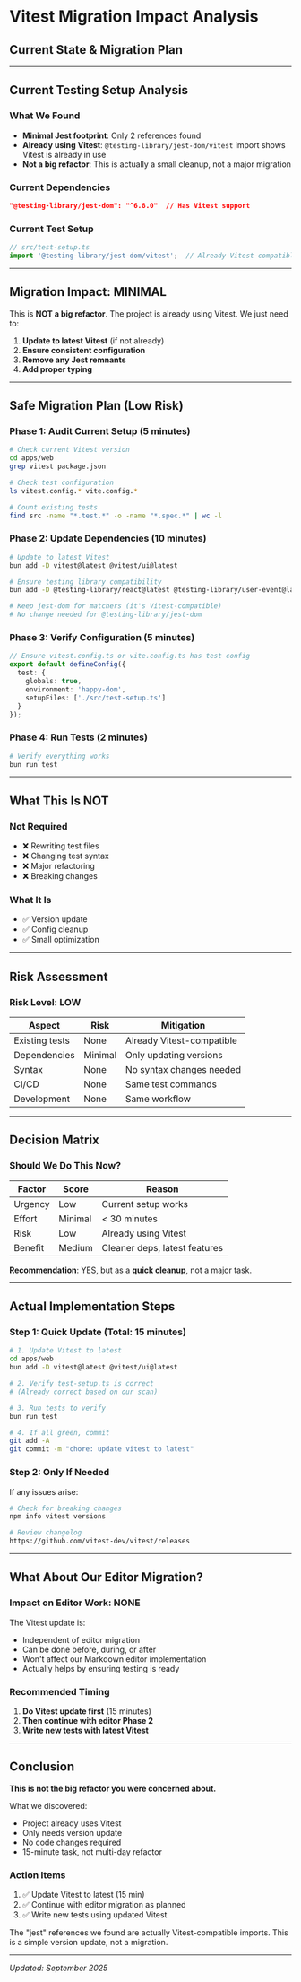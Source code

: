 # Vitest Migration Impact Analysis

## Current State & Migration Plan

---

## Current Testing Setup Analysis

### What We Found

- **Minimal Jest footprint**: Only 2 references found
- **Already using Vitest**: `@testing-library/jest-dom/vitest` import shows Vitest is already in use
- **Not a big refactor**: This is actually a small cleanup, not a major migration

### Current Dependencies

```json
"@testing-library/jest-dom": "^6.8.0"  // Has Vitest support
```

### Current Test Setup

```typescript
// src/test-setup.ts
import '@testing-library/jest-dom/vitest';  // Already Vitest-compatible
```

---

## Migration Impact: MINIMAL

This is **NOT a big refactor**. The project is already using Vitest. We just need to:

1. **Update to latest Vitest** (if not already)
2. **Ensure consistent configuration**
3. **Remove any Jest remnants**
4. **Add proper typing**

---

## Safe Migration Plan (Low Risk)

### Phase 1: Audit Current Setup (5 minutes)

```bash
# Check current Vitest version
cd apps/web
grep vitest package.json

# Check test configuration
ls vitest.config.* vite.config.*

# Count existing tests
find src -name "*.test.*" -o -name "*.spec.*" | wc -l
```

### Phase 2: Update Dependencies (10 minutes)

```bash
# Update to latest Vitest
bun add -D vitest@latest @vitest/ui@latest

# Ensure testing library compatibility
bun add -D @testing-library/react@latest @testing-library/user-event@latest

# Keep jest-dom for matchers (it's Vitest-compatible)
# No change needed for @testing-library/jest-dom
```

### Phase 3: Verify Configuration (5 minutes)

```typescript
// Ensure vitest.config.ts or vite.config.ts has test config
export default defineConfig({
  test: {
    globals: true,
    environment: 'happy-dom',
    setupFiles: ['./src/test-setup.ts']
  }
});
```

### Phase 4: Run Tests (2 minutes)

```bash
# Verify everything works
bun run test
```

---

## What This Is NOT

### Not Required

- ❌ Rewriting test files
- ❌ Changing test syntax
- ❌ Major refactoring
- ❌ Breaking changes

### What It Is

- ✅ Version update
- ✅ Config cleanup
- ✅ Small optimization

---

## Risk Assessment

### Risk Level: **LOW**

| Aspect | Risk | Mitigation |
|--------|------|------------|
| Existing tests | None | Already Vitest-compatible |
| Dependencies | Minimal | Only updating versions |
| Syntax | None | No syntax changes needed |
| CI/CD | None | Same test commands |
| Development | None | Same workflow |

---

## Decision Matrix

### Should We Do This Now?

| Factor | Score | Reason |
|--------|-------|---------|
| Urgency | Low | Current setup works |
| Effort | Minimal | < 30 minutes |
| Risk | Low | Already using Vitest |
| Benefit | Medium | Cleaner deps, latest features |

**Recommendation**: YES, but as a **quick cleanup**, not a major task.

---

## Actual Implementation Steps

### Step 1: Quick Update (Total: 15 minutes)

```bash
# 1. Update Vitest to latest
cd apps/web
bun add -D vitest@latest @vitest/ui@latest

# 2. Verify test-setup.ts is correct
# (Already correct based on our scan)

# 3. Run tests to verify
bun run test

# 4. If all green, commit
git add -A
git commit -m "chore: update vitest to latest"
```

### Step 2: Only If Needed

If any issues arise:
```bash
# Check for breaking changes
npm info vitest versions

# Review changelog
https://github.com/vitest-dev/vitest/releases
```

---

## What About Our Editor Migration?

### Impact on Editor Work: **NONE**

The Vitest update is:
- Independent of editor migration
- Can be done before, during, or after
- Won't affect our Markdown editor implementation
- Actually helps by ensuring testing is ready

### Recommended Timing

1. **Do Vitest update first** (15 minutes)
2. **Then continue with editor Phase 2**
3. **Write new tests with latest Vitest**

---

## Conclusion

**This is not the big refactor you were concerned about.**

What we discovered:
- Project already uses Vitest
- Only needs version update
- No code changes required
- 15-minute task, not multi-day refactor

### Action Items

1. ✅ Update Vitest to latest (15 min)
2. ✅ Continue with editor migration as planned
3. ✅ Write new tests using updated Vitest

The "jest" references we found are actually Vitest-compatible imports. This is a simple version update, not a migration.

---

*Updated: September 2025*